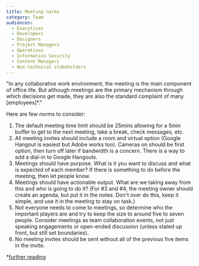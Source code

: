 ```yaml
---
title: Meeting norms
category: Team
audiences:
  - Executives
  - Developers
  - Designers
  - Project Managers
  - Operations
  - Information Security
  - Content Managers
  - Non-technical stakeholders
---
```


"In any collaborative work environment, the meeting is the main component of office life.  But
although meetings are the primary mechanism through which decisions get made, they are also the
standard complaint of many [employees]*."


Here are few norms to consider:

1. The default meeting time limit should be 25mins allowing for a 5min buffer to get to the next meeting, take a break, check messages, etc.
2. All meeting invites should include a room and virtual option (Google Hangout is easiest but Adobe works too).  Cameras on should be first option, then turn off later if bandwidth is a concern.  There is a way to add a dial-in to Google Hangouts.
3. Meetings should have purpose.  What is it you want to discuss and what is expected of each member?  If there is something to do before the meeting, then let people know.  
4. Meetings should have actionable output.  What are we taking away from this and who is going to do it?  (For #3 and #4, the meeting owner should create an agenda, but put it in the notes.  Don't over do this, keep it simple, and use it in the meeting to stay on task.)
5. Not everyone needs to come to meetings, so determine who the important players are and try to keep the size to around five to seven people.  Consider meetings as team collaboration events, not just speaking engagements or open-ended discussion (unless stated up front, but still set boundaries).
6. No meeting invites should be sent without all of the previous five items in the invite.


*[further reading](https://hbr.org/2016/09/use-subtle-cues-to-encourage-better-meetings)
